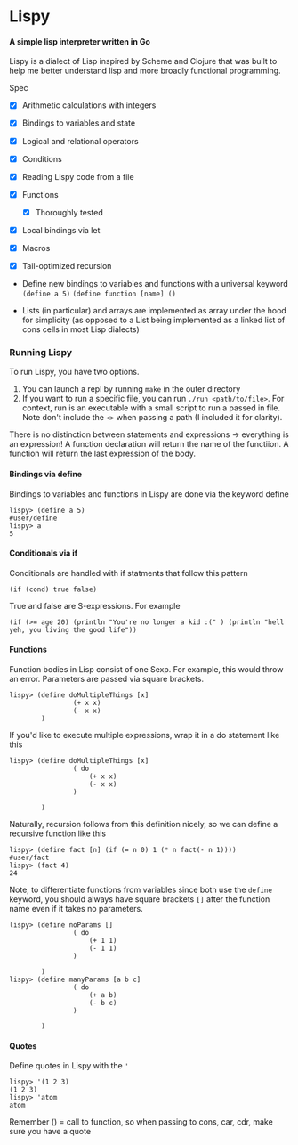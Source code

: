 # Lispy 
#### A simple lisp interpreter written in Go
Lispy is a dialect of Lisp inspired by Scheme and Clojure that was built to help me better understand lisp and more broadly functional programming. 

Spec
- [x] Arithmetic calculations with integers
- [x] Bindings to variables and state 
- [x] Logical and relational operators
- [x] Conditions
- [x] Reading Lispy code from a file
- [x] Functions
    - [x] Thoroughly tested
- [x] Local bindings via let
- [x] Macros
- [x] Tail-optimized recursion


- Define new bindings to variables and functions with a universal keyword
`(define a 5)`
`(define function [name] () `

- Lists (in particular) and arrays are implemented as array under the hood for simplicity (as opposed to a List being implemented as a linked
list of cons cells in most Lisp dialects)



### Running Lispy
To run Lispy, you have two options.
1. You can launch a repl by running `make` in the outer directory
2. If you want to run a specific file, you can run `./run <path/to/file>`. For context, run is an executable with a small
script to run a passed in file. Note don't include the `<>` when passing a path (I included it for clarity).

There is no distinction between statements and expressions -> everything is an expression! A function declaration will return the name of the functiion. A function will return the last expression of the body.


#### Bindings via define
Bindings to variables and functions in Lispy are done via the keyword define
```
lispy> (define a 5)
#user/define
lispy> a
5
```

#### Conditionals via if
Conditionals are handled with if statments that follow this pattern
```
(if (cond) true false)
```
True and false are S-expressions. For example
```
(if (>= age 20) (println "You're no longer a kid :(" ) (println "hell yeh, you living the good life"))
```

#### Functions
Function bodies in Lisp consist of one Sexp. For example, this would throw an error. Parameters are passed via square brackets.
```
lispy> (define doMultipleThings [x] 
                (+ x x)
                (- x x)
        )

```

If you'd like to execute multiple expressions, wrap it in a do statement like this

```
lispy> (define doMultipleThings [x] 
                ( do
                    (+ x x)
                    (- x x)
                )
                
        )

```
Naturally, recursion follows from this definition nicely, so we can define a recursive function like this
```
lispy> (define fact [n] (if (= n 0) 1 (* n fact(- n 1))))
#user/fact
lispy> (fact 4)
24
```

Note, to differentiate functions from variables since both use the `define` keyword, you should always have square brackets `[]` after the function name even if it takes no parameters. 
```
lispy> (define noParams [] 
                ( do
                    (+ 1 1)
                    (- 1 1)
                )
                
        )
lispy> (define manyParams [a b c] 
                ( do
                    (+ a b)
                    (- b c)
                )
                
        )

```

#### Quotes
Define quotes in Lispy with the `'` 
```
lispy> '(1 2 3)
(1 2 3)
lispy> 'atom
atom
```

Remember () = call to function, so when passing to cons, car, cdr, make sure you have a quote


